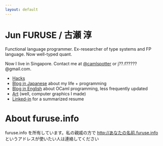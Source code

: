 ```yaml
---
layout: default
---
```


# Jun FURUSE / 古瀬 淳

Functional language programmer. Ex-researcher of type systems and FP language. Now well-typed quant.

Now I live in Singapore.
Contact me at [@camlspotter](http://www.twitter.com/camlspotter) or j??.f?????@gmail.com.

* [Hacks](hacks.html)
* [Blog in Japanese](http://d.hatena.ne.jp/camlspotter) about my life + programming
* [Blog in English](http://camlspotter.blogspot.com) about OCaml programming, less frequently updated
* [Art](art.html) (well, computer graphics I made)
* [Linked-in](http://www.linkedin.com/pub/jun-furuse/5/910/991) for a summarized resume


# About furuse.info

furuse.info を所有しています。私の親戚の方で http://あなたの名前.furuse.info というアドレスが使いたい人は連絡してください

